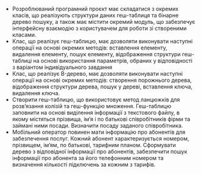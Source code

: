 - Розроблюваний програмний проєкт має складатися з окремих класів, що реалізують структури даних геш-таблиця та бінарне дерево пошуку, а також має містити окремий модуль, що забезпечує інтерфейсну взаємодію з користувачем для роботи зі створеними класами.
- Клас, що реалізує геш-таблицю, має дозволяти виконувати наступні операції на основі окремих методів: вставлення елементу, видалення елементу, пошук елементу, відображення структури геш-таблиці на основі використання параметрів, обраних у відповідності з варіантом індивідуального завдання
- Клас, що реалізує B-дерево, має дозволяти виконувати наступні операції на основі окремих методів: створення порожнього дерева, відображення структури дерева, пошук у дереві, вставлення ключа, видалення ключа.
- Створити геш-таблицю, що використовує метод ланцюжків для розв’язання колізій та геш-функцію множення. Геш-таблицю заповнити на основі виділення інформації з текстового файлу, в якому містяться прізвища, ім’я і по батькові співробітників фірми та займані ними посади. Визначити посаду заданого співробітника.
- Мобільний оператор повинен мати інформацію про абонентів для забезпечення послуг. Кожний абонент характеризується номером, прізвищем, ім’ям, по батькові, тарифним планом. Сформувати дерево з відповідної інформації про абонентів, забезпечити пошук інформації про абонента за його телефонним номером та визначення кількості підключень за кожним з тарифів.
